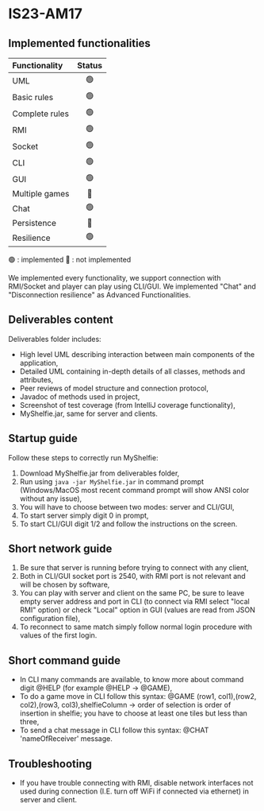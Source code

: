 # IS23-AM17

## Implemented functionalities
| Functionality | Status |
|:-----------------------|:------------------------------------:|
| UML |🟢| 
| Basic rules |🟢|
| Complete rules |🟢|
| RMI |🟢|
| Socket |🟢|
| CLI |🟢|
| GUI |🟢|
| Multiple games |🔴|
| Chat |🟢|
| Persistence |🔴|
| Resilience |🟢|

🟢 : implemented
🔴 : not implemented

We implemented every functionality, we support connection with RMI/Socket and player can play using CLI/GUI.
We implemented "Chat" and "Disconnection resilience" as Advanced Functionalities.

## Deliverables content
Deliverables folder includes:
* High level UML describing interaction between main components of the application,
* Detailed UML containing in-depth details of all classes, methods and attributes,
* Peer reviews of model structure and connection protocol,
* Javadoc of methods used in project,
* Screenshot of test coverage (from IntelliJ coverage functionality),
* MyShelfie.jar, same for server and clients.

## Startup guide
Follow these steps to correctly run MyShelfie:
1. Download MyShelfie.jar from deliverables folder,
2. Run using `java -jar MyShelfie.jar` in command prompt (Windows/MacOS most recent command prompt will show ANSI color without any issue),
3. You will have to choose between two modes: server and CLI/GUI,
4. To start server simply digit 0 in prompt,
5. To start CLI/GUI digit 1/2 and follow the instructions on the screen.

## Short network guide
1. Be sure that server is running before trying to connect with any client,
2. Both in CLI/GUI socket port is 2540, with RMI port is not relevant and will be chosen by software,
3. You can play with server and client on the same PC, be sure to leave empty server address and port in CLI (to connect via RMI select "local RMI" option) or check "Local" option in GUI (values are read from JSON configuration file),
4. To reconnect to same match simply follow normal login procedure with values of the first login.

## Short command guide
* In CLI many commands are available, to know more about command digit @HELP (for example @HELP -> @GAME),
* To do a game move in CLI follow this syntax: @GAME (row1, col1),(row2, col2),(row3, col3),shelfieColumn -> order of selection is order of insertion in shelfie; you have to choose at least one tiles but less than three,
* To send a chat message in CLI follow this syntax: @CHAT 'nameOfReceiver' message.

## Troubleshooting
* If you have trouble connecting with RMI, disable network interfaces not used during connection (I.E. turn off WiFi if connected via ethernet) in server and client.
